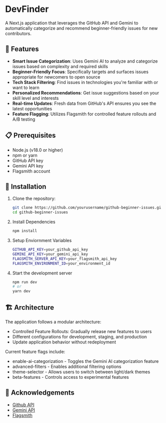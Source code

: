 # DevFinder

A Next.js application that leverages the GitHub API and Gemini to automatically categorize and recommend beginner-friendly issues for new contributors.

## 🚀 Features

- **Smart Issue Categorization**: Uses Gemini AI to analyze and categorize issues based on complexity and required skills
- **Beginner-Friendly Focus**: Specifically targets and surfaces issues appropriate for newcomers to open source
- **Tech Stack Filtering**: Find issues in technologies you're familiar with or want to learn
- **Personalized Recommendations**: Get issue suggestions based on your skill level and interests
- **Real-time Updates**: Fresh data from GitHub's API ensures you see the latest opportunities
- **Feature Flagging**: Utilizes Flagsmith for controlled feature rollouts and A/B testing

## 📋 Prerequisites

- Node.js (v18.0 or higher)
- npm or yarn
- GitHub API key
- Gemini API key
- Flagsmith account

## 🔧 Installation

1. Clone the repository:
   ```bash
   git clone https://github.com/yourusername/github-beginner-issues.git
   cd github-beginner-issues
   ```

2. Install Dependencies
   ```bash
   npm install
   ```

4. Setup Enviornment Variables
   ```bash
   GITHUB_API_KEY=your_github_api_key
   GEMINI_API_KEY=your_gemini_api_key
   FLAGSMITH_SERVER_API_KEY=your_flagsmith_api_key
   FLAGSMITH_ENVIRONMENT_ID=your_environment_id
   ```

5. Start the development server
   ```bash
   npm run dev
   # or
   yarn dev
   ```

## 🏗️ Architecture
   The application follows a modular architecture:
   - Controlled Feature Rollouts: Gradually release new features to users
   -  Different configurations for development, staging, and production
   -  Update application behavior without redeployment
   
   Current feature flags include:
   - enable-ai-categorization - Toggles the Gemini AI categorization feature
   - advanced-filters - Enables additional filtering options
   - theme-selector - Allows users to switch between light/dark themes
   - beta-features - Controls access to experimental features

## 🙏 Acknowledgements
   - [Github API](https://docs.github.com/en/rest?apiVersion=2022-11-28)
   - [Gemini API](https://ai.google.dev/)
   - [Flagsmith](https://www.flagsmith.com/)
   
